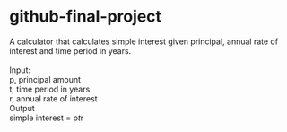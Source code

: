 # github-final-project

A calculator that calculates simple interest given principal, annual rate of interest and time period in years.<br> 
<br>
Input: <br>
   p, principal amount <br>
   t, time period in years <br>
   r, annual rate of interest <br>
Output <br>
   simple interest = p*t*r
